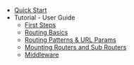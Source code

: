 <!-- docs/_sidebar.md -->

- [Quick Start](quickstart.md)
- Tutorial - User Guide
    - [First Steps]()
    - [Routing Basics]()
    - [Routing Patterns & URL Params]()
    - [Mounting Routers and Sub Routers]()
    - [Middleware]()